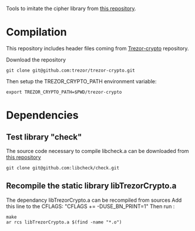 Tools to imitate the cipher library from [this repository](https://github.com/skycoin/skycoin/tree/develop/src/cipher).


# Compilation

This repository includes header files coming from [Trezor-crypto](https://github.com/trezor/trezor-crypto/) repository.

Download the repository

    git clone git@github.com:trezor/trezor-crypto.git

Then setup the TREZOR_CRYPTO_PATH environment variable:

    export TREZOR_CRYPTO_PATH=$PWD/trezor-crypto

# Dependencies

## Test library "check"

The source code necessary to compile libcheck.a can be downloaded from [this repository](https://github.com/libcheck/check)

    git clone git@github.com:libcheck/check.git 

## Recompile the static library libTrezorCrypto.a

The dependancy libTrezorCrypto.a can be recompiled from sources
Add this line to the CFLAGS: "CFLAGS += -DUSE_BN_PRINT=1"
Then run :

    make 
    ar rcs libTrezorCrypto.a $(find -name "*.o")
